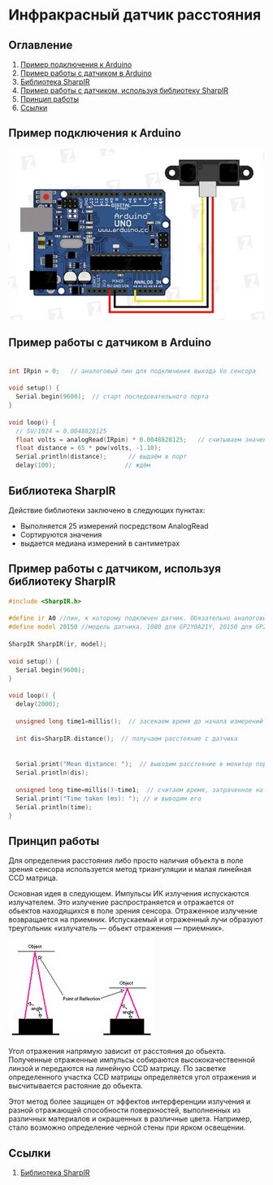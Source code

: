 # Инфракрасный датчик расстояния 

## Оглавление
1. [Пример подключения к Arduino](#connection-example)
2. [Пример работы с датчиком в Arduino](#work-example)
3. [Библиотека SharpIR](#SharpIR)
4. [Пример работы с датчиком, используя библиотеку SharpIR](#work-with-SharpIR-example)
5. [Принцип работы](#howwork)
6. [Ссылки](#links)

<a name="connection-example"></a>
## Пример подключения к Arduino

![](images/connection-infrared-distance-sensor.jpg) 

<a name="work-example"></a>
## Пример работы с датчиком в Arduino

```c++

int IRpin = 0;   // аналоговый пин для подключения выхода Vo сенсора

void setup() {
  Serial.begin(9600);  // старт последовательного порта
}

void loop() {
  // 5V/1024 = 0.0048828125
  float volts = analogRead(IRpin) * 0.0048828125;   // считываем значение сенсора и переводим в напряжение
  float distance = 65 * pow(volts, -1.10); 
  Serial.println(distance);      // выдаём в порт
  delay(100);                   // ждём

```

<a name="SharpIR"></a>
## Библиотека SharpIR

Действие библиотеки заключено в следующих пунктах:
- Выполняется 25 измерений посредством AnalogRead
- Сортируются значения 
- выдается медиана измерений в сантиметрах

<a name="work-with-SharpIR-example"></a>
## Пример работы с датчиком, используя библиотеку SharpIR

```c++
#include <SharpIR.h>

#define ir A0 //пин, к которому подключен датчик. Обязательно аналоговый!
#define model 20150 //модель датчика. 1080 для GP2Y0A21Y, 20150 для GP2Y0A02Y

SharpIR SharpIR(ir, model);

void setup() {
  Serial.begin(9600);
}

void loop() {
  delay(2000);   

  unsigned long time1=millis();  // засекаем время до начала измерений

  int dis=SharpIR.distance();  // получаем расстояние с датчика


  Serial.print("Mean distance: ");  // выводим расстояние в монитор порта
  Serial.println(dis);
  
  unsigned long time=millis()-time1;  // считаем время, затраченное на измерение
  Serial.print("Time taken (ms): "); // и выводим его
  Serial.println(time);  
}
```


<a name="howwork"></a>
## Принцип работы

Для определения расстояния либо просто наличия объекта в поле зрения сенсора используется метод триангуляции и малая линейная CCD матрица.

Основная идея в следующем. Импульсы ИК излучения испускаются излучателем. Это излучение распространяется и отражается от обьектов находящихся в поле зрения сенсора. Отраженное излучение возвращается на приемник. Испускаемый и отраженный лучи образуют треугольник «излучатель — обьект отражения — приемник».

![](images/IR_triangle.jpg)

Угол отражения напрямую зависит от расстояния до обьекта. Полученные отраженные импульсы собираются высококачественной линзой и передаются на линейную CCD матрицу. По засветке определенного участка CCD матрицы определяется угол отражения и высчитывается растояние до обьекта.

Этот метод более защищен от эффектов интерференции излучения и разной отражающей способности поверхностей, выполненных из различных материалов и окрашенных в различные цвета. Например, стало возможно определение черной стены при ярком освещении. 

<a name="links"></a>
## Ссылки

1. [Библиотека SharpIR](https://www.arduinolibraries.info/libraries/sharp-ir)